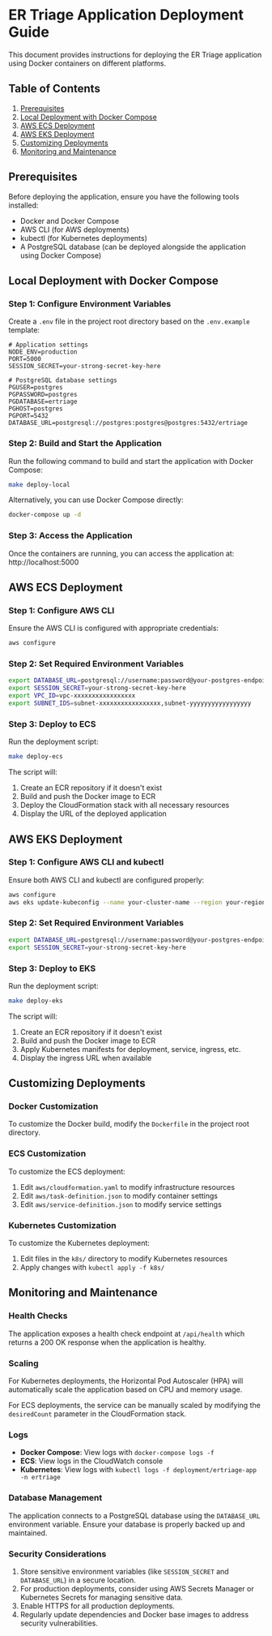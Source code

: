 # ER Triage Application Deployment Guide

This document provides instructions for deploying the ER Triage application using Docker containers on different platforms.

## Table of Contents
1. [Prerequisites](#prerequisites)
2. [Local Deployment with Docker Compose](#local-deployment-with-docker-compose)
3. [AWS ECS Deployment](#aws-ecs-deployment)
4. [AWS EKS Deployment](#aws-eks-deployment)
5. [Customizing Deployments](#customizing-deployments)
6. [Monitoring and Maintenance](#monitoring-and-maintenance)

## Prerequisites

Before deploying the application, ensure you have the following tools installed:

- Docker and Docker Compose
- AWS CLI (for AWS deployments)
- kubectl (for Kubernetes deployments)
- A PostgreSQL database (can be deployed alongside the application using Docker Compose)

## Local Deployment with Docker Compose

### Step 1: Configure Environment Variables

Create a `.env` file in the project root directory based on the `.env.example` template:

```
# Application settings
NODE_ENV=production
PORT=5000
SESSION_SECRET=your-strong-secret-key-here

# PostgreSQL database settings
PGUSER=postgres
PGPASSWORD=postgres
PGDATABASE=ertriage
PGHOST=postgres
PGPORT=5432
DATABASE_URL=postgresql://postgres:postgres@postgres:5432/ertriage
```

### Step 2: Build and Start the Application

Run the following command to build and start the application with Docker Compose:

```bash
make deploy-local
```

Alternatively, you can use Docker Compose directly:

```bash
docker-compose up -d
```

### Step 3: Access the Application

Once the containers are running, you can access the application at:
http://localhost:5000

## AWS ECS Deployment

### Step 1: Configure AWS CLI

Ensure the AWS CLI is configured with appropriate credentials:

```bash
aws configure
```

### Step 2: Set Required Environment Variables

```bash
export DATABASE_URL=postgresql://username:password@your-postgres-endpoint:5432/ertriage
export SESSION_SECRET=your-strong-secret-key-here
export VPC_ID=vpc-xxxxxxxxxxxxxxxxx
export SUBNET_IDS=subnet-xxxxxxxxxxxxxxxxx,subnet-yyyyyyyyyyyyyyyyy
```

### Step 3: Deploy to ECS

Run the deployment script:

```bash
make deploy-ecs
```

The script will:
1. Create an ECR repository if it doesn't exist
2. Build and push the Docker image to ECR
3. Deploy the CloudFormation stack with all necessary resources
4. Display the URL of the deployed application

## AWS EKS Deployment

### Step 1: Configure AWS CLI and kubectl

Ensure both AWS CLI and kubectl are configured properly:

```bash
aws configure
aws eks update-kubeconfig --name your-cluster-name --region your-region
```

### Step 2: Set Required Environment Variables

```bash
export DATABASE_URL=postgresql://username:password@your-postgres-endpoint:5432/ertriage
export SESSION_SECRET=your-strong-secret-key-here
```

### Step 3: Deploy to EKS

Run the deployment script:

```bash
make deploy-eks
```

The script will:
1. Create an ECR repository if it doesn't exist
2. Build and push the Docker image to ECR
3. Apply Kubernetes manifests for deployment, service, ingress, etc.
4. Display the ingress URL when available

## Customizing Deployments

### Docker Customization

To customize the Docker build, modify the `Dockerfile` in the project root directory.

### ECS Customization

To customize the ECS deployment:
1. Edit `aws/cloudformation.yaml` to modify infrastructure resources
2. Edit `aws/task-definition.json` to modify container settings
3. Edit `aws/service-definition.json` to modify service settings

### Kubernetes Customization

To customize the Kubernetes deployment:
1. Edit files in the `k8s/` directory to modify Kubernetes resources
2. Apply changes with `kubectl apply -f k8s/`

## Monitoring and Maintenance

### Health Checks

The application exposes a health check endpoint at `/api/health` which returns a 200 OK response when the application is healthy.

### Scaling

For Kubernetes deployments, the Horizontal Pod Autoscaler (HPA) will automatically scale the application based on CPU and memory usage.

For ECS deployments, the service can be manually scaled by modifying the `desiredCount` parameter in the CloudFormation stack.

### Logs

- **Docker Compose**: View logs with `docker-compose logs -f`
- **ECS**: View logs in the CloudWatch console
- **Kubernetes**: View logs with `kubectl logs -f deployment/ertriage-app -n ertriage`

### Database Management

The application connects to a PostgreSQL database using the `DATABASE_URL` environment variable. Ensure your database is properly backed up and maintained.

### Security Considerations

1. Store sensitive environment variables (like `SESSION_SECRET` and `DATABASE_URL`) in a secure location.
2. For production deployments, consider using AWS Secrets Manager or Kubernetes Secrets for managing sensitive data.
3. Enable HTTPS for all production deployments.
4. Regularly update dependencies and Docker base images to address security vulnerabilities.
